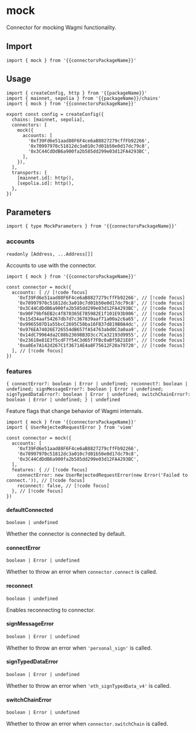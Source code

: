 <!-- <script setup>
const packageName = 'wagmi'
const connectorsPackageName = 'wagmi/connectors'
</script> -->

# mock

Connector for mocking Wagmi functionality.

## Import

```ts-vue
import { mock } from '{{connectorsPackageName}}'
```

## Usage

```ts-vue{3,8-14}
import { createConfig, http } from '{{packageName}}'
import { mainnet, sepolia } from '{{packageName}}/chains'
import { mock } from '{{connectorsPackageName}}'

export const config = createConfig({
  chains: [mainnet, sepolia],
  connectors: [
    mock({
      accounts: [
        '0xf39Fd6e51aad88F6F4ce6aB8827279cffFb92266',
        '0x70997970c51812dc3a010c7d01b50e0d17dc79c8',
        '0x3C44CdDdB6a900fa2b585dd299e03d12FA4293BC',
      ],
    }),
  ],
  transports: {
    [mainnet.id]: http(),
    [sepolia.id]: http(),
  },
})
```

## Parameters

```ts-vue
import { type MockParameters } from '{{connectorsPackageName}}'
```

### accounts

`readonly [Address, ...Address[]]`

Accounts to use with the connector.

```ts-vue
import { mock } from '{{connectorsPackageName}}'

const connector = mock({
  accounts: [ // [!code focus]
    '0xf39Fd6e51aad88F6F4ce6aB8827279cffFb92266', // [!code focus]
    '0x70997970c51812dc3a010c7d01b50e0d17dc79c8', // [!code focus]
    '0x3C44CdDdB6a900fa2b585dd299e03d12FA4293BC', // [!code focus]
    '0x90F79bf6EB2c4f870365E785982E1f101E93b906', // [!code focus]
    '0x15d34aaf54267db7d7c367839aaf71a00a2c6a65', // [!code focus]
    '0x9965507D1a55bcC2695C58ba16FB37d819B0A4dc', // [!code focus]
    '0x976EA74026E726554dB657fA54763abd0C3a0aa9', // [!code focus]
    '0x14dC79964da2C08b23698B3D3cc7Ca32193d9955', // [!code focus]
    '0x23618e81E3f5cdF7f54C3d65f7FBc0aBf5B21E8f', // [!code focus]
    '0xa0Ee7A142d267C1f36714E4a8F75612F20a79720', // [!code focus]
  ], // [!code focus]
})
```

### features

`{ connectError?: boolean | Error | undefined; reconnect?: boolean | undefined; signMessageError?: boolean | Error | undefined; signTypedDataError?: boolean | Error | undefined; switchChainError?: boolean | Error | undefined; } | undefined`

Feature flags that change behavior of Wagmi internals.

```ts-vue
import { mock } from '{{connectorsPackageName}}'
import { UserRejectedRequestError } from 'viem'

const connector = mock({
  accounts: [
    '0xf39Fd6e51aad88F6F4ce6aB8827279cffFb92266',
    '0x70997970c51812dc3a010c7d01b50e0d17dc79c8',
    '0x3C44CdDdB6a900fa2b585dd299e03d12FA4293BC',
  ],
  features: { // [!code focus]
    connectError: new UserRejectedRequestError(new Error('Failed to connect.')), // [!code focus]
    reconnect: false, // [!code focus]
  }, // [!code focus]
})
```
#### defaultConnected

`boolean | undefined`

Whether the connector is connected by default.

#### connectError

`boolean | Error | undefined`

Whether to throw an error when `connector.connect` is called.

#### reconnect

`boolean | undefined`

Enables reconnecting to connector.

#### signMessageError

`boolean | Error | undefined`

Whether to throw an error when `'personal_sign'` is called.

#### signTypedDataError

`boolean | Error | undefined`

Whether to throw an error when `'eth_signTypedData_v4'` is called.

#### switchChainError

`boolean | Error | undefined`

Whether to throw an error when `connector.switchChain` is called.
